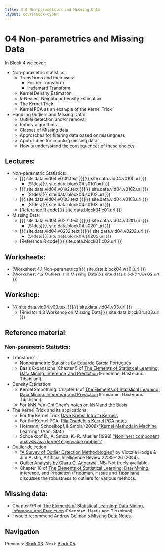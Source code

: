 ```yaml
---
title: 4.0 Non-parametrics and Missing Data
layout: coursebook-cyber
---
```

# 04 Non-parametrics and Missing Data

In Block 4 we cover:

* Non-parametric statistics:
  * Transforms and their uses:
    - Fourier Transform
	- Hadamard Transform
  * Kernel Density Estimation
  * k-Nearest Neighbour Density Estimation
  * The Kernel Trick
  * Kernel PCA as an example of the Kernel Trick
* Handling Outliers and Missing Data:
  * Outlier detection and/or removal
  * Robust algorithms
  * Classes of Missing data
  * Approaches for filtering data based on missingness
  * Approaches for imputing missing data
  * How to undersstand the consequences of these choices

## Lectures:

* Non-parametric Statistics:
  * [{{ site.data.vid04.v0101.text }}]({{ site.data.vid04.v0101.url }})
    * [Slides]({{ site.data.block04.s0101.url }})
  * [{{ site.data.vid04.v0102.text }}]({{ site.data.vid04.v0102.url }})
    * [Slides]({{ site.data.block04.s0102.url }})
  * [{{ site.data.vid04.v0103.text }}]({{ site.data.vid04.v0103.url }})
    * [Slides]({{ site.data.block04.s0103.url }})
  * [Reference R code]({{ site.data.block04.c01.url }})
* Missing Data:
  * [{{ site.data.vid04.v0201.text }}]({{ site.data.vid04.v0201.url }})
    * [Slides]({{ site.data.block04.s0201.url }})
  * [{{ site.data.vid04.v0202.text }}]({{ site.data.vid04.v0202.url }})
    * [Slides]({{ site.data.block04.s0202.url }})
  * [Reference R code]({{ site.data.block04.c02.url }})
  
## Worksheets:

* [Worksheet 4.1 Non-parametrics]({{ site.data.block04.ws01.url }}) 
* [Worksheet 4.2 Outliers and Missing Data]({{ site.data.block04.ws02.url }})

## Workshop:

* [{{ site.data.vid04.v03.text }}]({{ site.data.vid04.v03.url }})
  * [Rmd for 4.3 Workshop on Missing Data]({{ site.data.block04.s03.url }})

## Reference material:

### Non-parametric Statistics:

* Transforms:
  * [Nonparametric Statistics by Eduardo García Portugués](https://bookdown.org/egarpor/NP-UC3M/)
  * Basis Expansions: Chapter 5 of [The Elements of Statistical Learning: Data Mining, Inference, and Prediction](https://web.stanford.edu/~hastie/Papers/ESLII.pdf) (Friedman, Hastie and Tibshirani).
* Density Estimation:
  * Kernel Smoothing: Chapter 6 of [The Elements of Statistical Learning: Data Mining, Inference, and Prediction](https://web.stanford.edu/~hastie/Papers/ESLII.pdf) (Friedman, Hastie and Tibshirani).
  * For kNN [Yen-Chi Chen's notes on kNN and the Basis](http://faculty.washington.edu/yenchic/18W_425/Lec7_knn_basis.pdf)
* The Kernel Trick and its applications:
  * For the Kernel Trick [Dave Krebs' Intro to Kernels](https://people.cs.pitt.edu/~milos/courses/cs3750-Fall2007/lectures/class-kernels.pdf)
  * For the Kernel PCA: [Rita Osadchi's Kernel PCA notes](http://www.cs.haifa.ac.il/~rita/uml_course/lectures/KPCA.pdf)
  * Hofmann, Schoelkopf, & Smola (2008) ["Kernel Methods in Machine Learning"](https://www.ccs.neu.edu/home/vip/teach/MLcourse/6_SVM_kernels/materials/0701907.pdf) (Ann. Stat.)
  * Schoelkopf B., A. Smola, K.-R. Mueller (1998) ["Nonlinear component analysis as a kernel eigenvalue problem"](https://www.mlpack.org/papers/kpca.pdf).
* Outlier detection:
  * ["A Survey of Outlier Detection Methodologies"](https://link.springer.com/article/10.1023/B:AIRE.0000045502.10941.a9) by Victoria Hodge & Jim Austin, Artificial Intelligence Review 22:85–126 (2004).
  * [Outlier Analysis by Charu C. Aggarwal](https://link.springer.com/chapter/10.1007/978-3-319-14142-8_8). NB: Not freely available.
  * Chapter 10 of [The Elements of Statistical Learning: Data Mining, Inference, and Prediction](https://web.stanford.edu/~hastie/Papers/ESLII.pdf) (Friedman, Hastie and Tibshirani) discusses the robustness to outliers for various methods.

## Missing data:
  * Chapter 9.6 of [The Elements of Statistical Learning: Data Mining, Inference, and Prediction](https://web.stanford.edu/~hastie/Papers/ESLII.pdf) (Friedman, Hastie and Tibshirani).
  * I would recommend [Andrew Gelman's Missing Data Notes](http://www.stat.columbia.edu/~gelman/arm/missing.pdf).
  
## Navigation

Previous: [Block 03](03.md).
Next: [Block 05](05.md).
